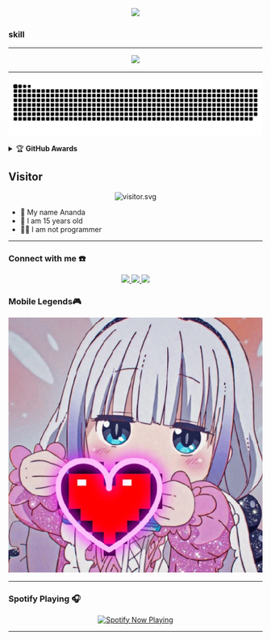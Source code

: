 <p align="center">
  <img src="https://github.com/AnandaGanz-bot.png" />
</p>

### skill

---------

<p align="center">
  <a href="https://github.com/AnandaGanz-bot"><img src="https://github-readme-stats.vercel.app/api/top-langs?username=AnandaGanz-bot&theme=tokyonight&layout=compact" /></a>
</p>

--------

![「Ananda」](https://github.com/Platane/snk/raw/output/github-contribution-grid-snake.svg)

<details>
    <summary>&#127942 <b>GitHub Awards</b></summary><br/>

![© Ananda](https://github-profile-trophy.vercel.app/?username=AnandaGanz-bot)

</details>


## Visitor 
<p align="center">
<img src="https://count.caliphdev.my.id/get/@Rlxfly?theme=gelbooru-h" alt="visitor.svg">
</p>

<p align="center">

- 👤 My name Ananda
- 💌 I am 15 years old 
- 👨‍💻 I am not programmer

</p>

------
### Connect with me ☎️
<p align="center">
  <a href="https://instagram.com/ananda_ganz7"><img src="https://img.shields.io/badge/Instagram-E4405F?style=for-the-badge&logo=instagram&logoColor=white"/> 
  <a href="https://wa.me/6285725012403"><img src="https://img.shields.io/badge/WhatsApp-25D366?style=for-the-badge&logo=whatsapp&logoColor=white" />
  <a href="https://www.facebook.com/profile.php?id=100072776483716"><img src="https://img.shields.io/badge/Facebook-%234267B2.svg?&style=for-the-badge&logo=facebook&logoColor=white" />
  <a name=Ananda_Ganz&label=VIEWS&style=flat-square&color=orange" />
</p>

### Mobile Legends🎮
<p align="center">
  <img src="./STK-20220228-WA0420.webp" />
</p>

------

### Spotify Playing 🎧

<p align="center">
  <a href="https://open.spotify.com/user/31nuzemgd72h4llo3dnl2pshegeu?si=qHWmVIfBQhy2KyH0dJgQ2Q&utm_source=copy-link" target="_blank"><img src="https://now-playing-on-spotify.vercel.app/api/spotify" alt="Spotify Now Playing" width="350"/></a>
</p>

------
